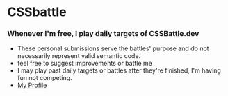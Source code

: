 # CSSbattle
### Whenever I'm free, I play daily targets of CSSBattle.dev

* These personal submissions serve the battles' purpose and do not necessarily represent valid semantic code.
* feel free to suggest improvements or battle me
* I may play past daily targets or battles after they're finished, I'm having fun not competing.
* [My Profile](https://cssbattle.dev/player/hassuunna)
